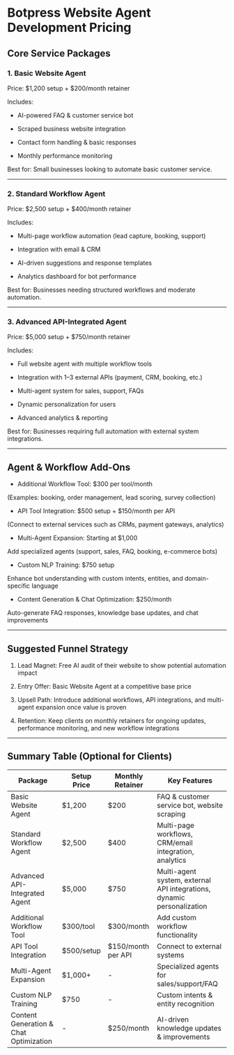# Botpress Website Agent Development Pricing

## Core Service Packages

### 1. Basic Website Agent

Price: $1,200 setup + $200/month retainer

Includes:

- AI-powered FAQ & customer service bot

- Scraped business website integration

- Contact form handling & basic responses

- Monthly performance monitoring

Best for: Small businesses looking to automate basic customer service.

---

### 2. Standard Workflow Agent

Price: $2,500 setup + $400/month retainer

Includes:

- Multi-page workflow automation (lead capture, booking, support)

- Integration with email & CRM

- AI-driven suggestions and response templates

- Analytics dashboard for bot performance

Best for: Businesses needing structured workflows and moderate automation.

---

### 3. Advanced API-Integrated Agent

Price: $5,000 setup + $750/month retainer

Includes:

- Full website agent with multiple workflow tools

- Integration with 1–3 external APIs (payment, CRM, booking, etc.)

- Multi-agent system for sales, support, FAQs

- Dynamic personalization for users

- Advanced analytics & reporting

Best for: Businesses requiring full automation with external system integrations.

---

## Agent & Workflow Add-Ons

- Additional Workflow Tool: $300 per tool/month

(Examples: booking, order management, lead scoring, survey collection)

- API Tool Integration: $500 setup + $150/month per API

(Connect to external services such as CRMs, payment gateways, analytics)

- Multi-Agent Expansion: Starting at $1,000

Add specialized agents (support, sales, FAQ, booking, e-commerce bots)

- Custom NLP Training: $750 setup

Enhance bot understanding with custom intents, entities, and domain-specific language

- Content Generation & Chat Optimization: $250/month

Auto-generate FAQ responses, knowledge base updates, and chat improvements

---

## Suggested Funnel Strategy

1. Lead Magnet: Free AI audit of their website to show potential automation impact

2. Entry Offer: Basic Website Agent at a competitive base price

3. Upsell Path: Introduce additional workflows, API integrations, and multi-agent expansion once value is proven

4. Retention: Keep clients on monthly retainers for ongoing updates, performance monitoring, and new workflow integrations

---

## Summary Table (Optional for Clients)

| Package | Setup Price | Monthly Retainer | Key Features |
|---------|------------|----------------|--------------|
| Basic Website Agent | $1,200 | $200 | FAQ & customer service bot, website scraping |
| Standard Workflow Agent | $2,500 | $400 | Multi-page workflows, CRM/email integration, analytics |
| Advanced API-Integrated Agent | $5,000 | $750 | Multi-agent system, external API integrations, dynamic personalization |
| Additional Workflow Tool | $300/tool | $300/month | Add custom workflow functionality |
| API Tool Integration | $500/setup | $150/month per API | Connect to external systems |
| Multi-Agent Expansion | $1,000+ | - | Specialized agents for sales/support/FAQ |
| Custom NLP Training | $750 | - | Custom intents & entity recognition |
| Content Generation & Chat Optimization | - | $250/month | AI-driven knowledge updates & improvements |